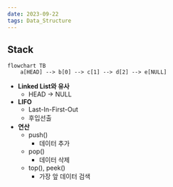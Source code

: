 ```yaml
---
date: 2023-09-22
tags: Data_Structure
---
```


## Stack

```mermaid
flowchart TB
	a[HEAD] --> b[0] --> c[1] --> d[2] --> e[NULL]
```

- **Linked List와 유사**
	- HEAD → NULL
- **LIFO**
	- Last-In-First-Out
	- 후입선출
- **연산**
	- push()
		- 데이터 추가
	- pop()
		- 데이터 삭제
	- top(), peek()
		- 가장 앞 데이터 검색
